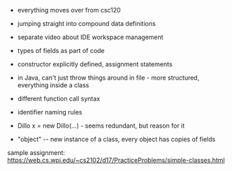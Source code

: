 - everything moves over from csc120
- jumping straight into compound data definitions
- separate video about IDE workspace management
- types of fields as part of code
- constructor explicitly defined,  assignment statements 

- in Java, can't just throw things around in file - more structured, everything inside a class 
- different function call syntax
 
- identifier naming rules
 
- Dillo x = new Dillo(...) - seems redundant, but reason for it

- "object" -- new instance of a class, every object has copies of fields


sample assignment:
https://web.cs.wpi.edu/~cs2102/d17/PracticeProblems/simple-classes.html
